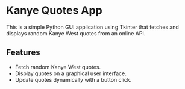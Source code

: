 # Kanye Quotes App
This is a simple Python GUI application using Tkinter that fetches and displays random Kanye West quotes from an online API.

## Features
- Fetch random Kanye West quotes.
- Display quotes on a graphical user interface.
- Update quotes dynamically with a button click.




